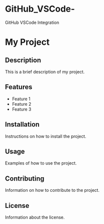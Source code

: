 # GitHub_VSCode-
GitHub VSCode Integration
# My Project

## Description
This is a brief description of my project.

## Features
- Feature 1
- Feature 2
- Feature 3

## Installation
Instructions on how to install the project.

## Usage
Examples of how to use the project.

## Contributing
Information on how to contribute to the project.

## License
Information about the license.
